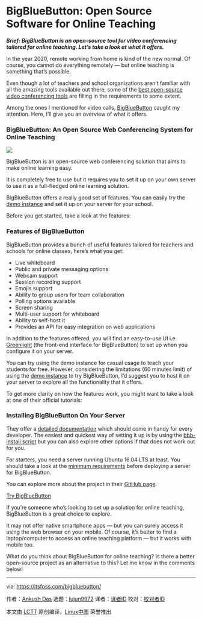 [#]: collector: (lujun9972)
[#]: translator: (geekpi)
[#]: reviewer: ( )
[#]: publisher: ( )
[#]: url: ( )
[#]: subject: (BigBlueButton: Open Source Software for Online Teaching)
[#]: via: (https://itsfoss.com/bigbluebutton/)
[#]: author: (Ankush Das https://itsfoss.com/author/ankush/)

BigBlueButton: Open Source Software for Online Teaching
======

_**Brief: BigBlueButton is an open-source tool for video conferencing tailored for online teaching. Let’s take a look at what it offers.**_

In the year 2020, remote working from home is kind of the new normal. Of course, you cannot do everything remotely — but online teaching is something that’s possible.

Even though a lot of teachers and school organizations aren’t familiar with all the amazing tools available out there, some of the [best open-source video conferencing tools][1] are filling in the requirements to some extent.

Among the ones I mentioned for video calls, [BigBlueButton][2] caught my attention. Here, I’ll give you an overview of what it offers.

### BigBlueButton: An Open Source Web Conferencing System for Online Teaching

![][3]

BigBlueButton is an open-source web conferencing solution that aims to make online learning easy.

It is completely free to use but it requires you to set it up on your own server to use it as a full-fledged online learning solution.

BigBlueButton offers a really good set of features. You can easily try the [demo instance][4] and set it up on your server for your school.

Before you get started, take a look at the features:

### Features of BigBlueButton

BigBlueButton provides a bunch of useful features tailored for teachers and schools for online classes, here’s what you get:

  * Live whiteboard
  * Public and private messaging options
  * Webcam support
  * Session recording support
  * Emojis support
  * Ability to group users for team collaboration
  * Polling options available
  * Screen sharing
  * Multi-user support for whiteboard
  * Ability to self-host it
  * Provides an API for easy integration on web applications



In addition to the features offered, you will find an easy-to-use UI i.e. [Greenlight][5] (the front-end interface for BigBlueButton) to set up when you configure it on your server.

You can try using the demo instance for casual usage to teach your students for free. However, considering the limitations (60 minutes limit) of using the [demo instance][4] to try BigBlueButton, I’d suggest you to host it on your server to explore all the functionality that it offers.

To get more clarity on how the features work, you might want to take a look at one of their official tutorials:

### Installing BigBlueButton On Your Server

They offer a [detailed documentation][6] which should come in handy for every developer. The easiest and quickest way of setting it up is by using the [bbb-install script][7] but you can also explore other options if that does not work out for you.

For starters, you need a server running Ubuntu 16.04 LTS at least. You should take a look at the [minimum requirements][8] before deploying a server for BigBlueButton.

You can explore more about the project in their [GitHub page][9].

[Try BigBlueButton][2]

If you’re someone who’s looking to set up a solution for online teaching, BigBlueButton is a great choice to explore.

It may not offer native smartphone apps — but you can surely access it using the web browser on your mobile. Of course, it’s better to find a laptop/computer to access an online teaching platform — but it works with mobile too.

What do you think about BigBlueButton for online teaching? Is there a better open-source project as an alternative to this? Let me know in the comments below!

--------------------------------------------------------------------------------

via: https://itsfoss.com/bigbluebutton/

作者：[Ankush Das][a]
选题：[lujun9972][b]
译者：[译者ID](https://github.com/译者ID)
校对：[校对者ID](https://github.com/校对者ID)

本文由 [LCTT](https://github.com/LCTT/TranslateProject) 原创编译，[Linux中国](https://linux.cn/) 荣誉推出

[a]: https://itsfoss.com/author/ankush/
[b]: https://github.com/lujun9972
[1]: https://itsfoss.com/open-source-video-conferencing-tools/
[2]: https://bigbluebutton.org/
[3]: https://i0.wp.com/itsfoss.com/wp-content/uploads/2020/07/big-blue-button.png?ssl=1
[4]: http://demo.bigbluebutton.org/
[5]: https://bigbluebutton.org/2018/07/09/greenlight-2-0/
[6]: https://docs.bigbluebutton.org/
[7]: https://github.com/bigbluebutton/bbb-install
[8]: https://docs.bigbluebutton.org/2.2/install.html#minimum-server-requirements
[9]: https://github.com/bigbluebutton
